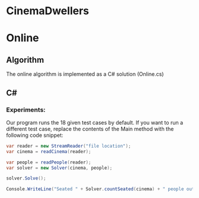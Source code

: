 # CinemaDwellers

# Online

## Algorithm

The online algorithm is implemented as a C# solution (Online.cs)

## C#

### Experiments:

Our program runs the 18 given test cases by default. If you want to run a different test case, replace the contents of the Main method with the following code snippet:

```csharp
var reader = new StreamReader("file location");
var cinema = readCinema(reader);

var people = readPeople(reader);
var solver = new Solver(cinema, people);

solver.Solve();

Console.WriteLine("Seated " + Solver.countSeated(cinema) + " people out of " + people.Sum() + " total people");
```